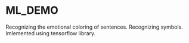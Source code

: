 # ML_DEMO
Recognizing the emotional coloring of sentences. Recognizing symbols. Imlemented using tensorflow library.
